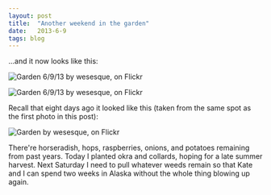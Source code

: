 ```yaml
---
layout: post
title:  "Another weekend in the garden"
date:   2013-6-9
tags: blog
---
```



...and it now looks like this:

![Garden 6/9/13 by wesesque, on Flickr](http://farm6.staticflickr.com/5324/9003223402_69967cde6b_z.jpg)

![Garden 6/9/13 by wesesque, on Flickr](http://farm3.staticflickr.com/2873/9002051451_37ca6e1b13_z.jpg)

Recall that eight days ago it looked like this (taken from the same spot as the first photo in this post):

![Garden by wesesque, on Flickr](http://farm6.staticflickr.com/5344/9002075879_d193a468e9_z.jpg)

There're horseradish, hops, raspberries, onions, and potatoes remaining from past years. Today I planted okra and collards, hoping for a late summer harvest. Next Saturday I need to pull whatever weeds remain so that Kate and I can spend two weeks in Alaska without the whole thing blowing up again.